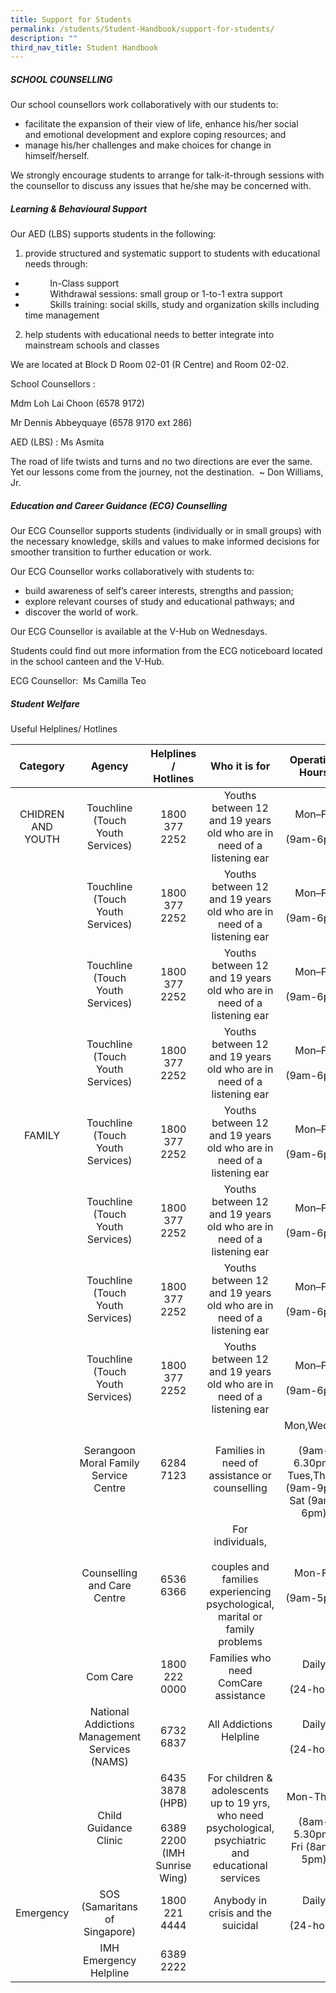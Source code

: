 ```yaml
---
title: Support for Students
permalink: /students/Student-Handbook/support-for-students/
description: ""
third_nav_title: Student Handbook
---
```

##### **SCHOOL COUNSELLING**

Our school counsellors work collaboratively with our students to:

*   facilitate the expansion of their view of life, enhance his/her social and emotional development and explore coping resources; and
*   manage his/her challenges and make choices for change in himself/herself.

We strongly encourage students to arrange for talk-it-through sessions with the counsellor to discuss any issues that he/she may be concerned with.

##### **Learning & Behavioural Support**

Our AED (LBS) supports students in the following:

1.  provide structured and systematic support to students with educational needs through:

*             In-Class support
*             Withdrawal sessions: small group or 1-to-1 extra support
*             Skills training: social skills, study and organization skills including time management

2. help students with educational needs to better integrate into mainstream schools and classes

We are located at Block D Room 02-01 (R Centre) and Room 02-02.

School Counsellors :

Mdm Loh Lai Choon (6578 9172)

Mr Dennis Abbeyquaye (6578 9170 ext 286)

AED (LBS) : Ms Asmita

The road of life twists and turns and no two directions are ever the same. Yet our lessons come from the journey, not the destination.  ~ Don Williams, Jr.

##### **Education and Career Guidance (ECG) Counselling**

Our ECG Counsellor supports students (individually or in small groups) with the necessary knowledge, skills and values to make informed decisions for smoother transition to further education or work.

Our ECG Counsellor works collaboratively with students to:

*   build awareness of self’s career interests, strengths and passion;
*   explore relevant courses of study and educational pathways; and
*   discover the world of work.

Our ECG Counsellor is available at the V-Hub on Wednesdays.

Students could find out more information from the ECG noticeboard located in the school canteen and the V-Hub.

ECG Counsellor:  Ms Camilla Teo

##### **Student Welfare**

Useful Helplines/ Hotlines

|      Category     |       Agency           |        Helplines / Hotlines          |                    Who it is for        |           Operating Hours              |   |
|:-----------------:|:----------------------------------------------:|:-----------------------------------------------------------:|:-----------------------------------------------------------------------------------------------------------:|:------------------------------------------------------------------------:|:-:|
| CHIDREN AND YOUTH |        Touchline (Touch Youth Services)        |                        1800 377 2252                        |                    Youths between 12 and 19 years old who are in need of a listening ear                    |                         Mon–Fri<br><br>(9am-6pm)                         |   |
|                   |        Touchline (Touch Youth Services)        |                        1800 377 2252                        |                    Youths between 12 and 19 years old who are in need of a listening ear                    |                         Mon–Fri<br><br>(9am-6pm)                         |   |
|                   |        Touchline (Touch Youth Services)        |                        1800 377 2252                        |                    Youths between 12 and 19 years old who are in need of a listening ear                    |                         Mon–Fri<br><br>(9am-6pm)                         |   |
|                   |        Touchline (Touch Youth Services)        |                        1800 377 2252                        |                    Youths between 12 and 19 years old who are in need of a listening ear                    |                         Mon–Fri<br><br>(9am-6pm)                         |   |
|  FAMILY<br> <br>  |        Touchline (Touch Youth Services)        |                        1800 377 2252                        |                    Youths between 12 and 19 years old who are in need of a listening ear                    |                         Mon–Fri<br><br>(9am-6pm)                         |   |
|                   |        Touchline (Touch Youth Services)        |                        1800 377 2252                        |                    Youths between 12 and 19 years old who are in need of a listening ear                    |                       Mon–Fri<br><br>(9am-6pm)<br>                       |   |
|                   |        Touchline (Touch Youth Services)        |                        1800 377 2252                        |                    Youths between 12 and 19 years old who are in need of a listening ear                    |                         Mon–Fri<br><br>(9am-6pm)                         |   |
|                   |        Touchline (Touch Youth Services)        |                        1800 377 2252                        |                    Youths between 12 and 19 years old who are in need of a listening ear                    |                         Mon–Fri<br><br>(9am-6pm)                         |   |
|                   |      Serangoon Moral Family Service Centre     |                          6284 7123                          |                                Families in need of assistance or counselling                                | Mon,Wed,Fri<br><br>(9am-6.30pm)<br>Tues,Thurs (9am-9pm)<br>Sat (9am-6pm) |   |
|                   |           Counselling and Care Centre          |                          6536 6366                          |    For individuals,<br><br>couples and families experiencing psychological,<br>marital or family problems   |                       Mon-Fri<br><br>(9am-5pm)<br>                       |   |
|                   |                    Com Care                    |                        1800 222 0000                        |                                     Families who need ComCare assistance                                    |                          Daily<br><br>(24-hour)                          |   |
|                   | National Addictions Management Services (NAMS) |                          6732 6837                          |                                       All Addictions Helpline<br><br>                                       |                          Daily<br><br>   (24-hour)                       |   |
|                   |              Child Guidance Clinic             | 6435 3878 (HPB)<br><br>6389 2200 (IMH<br>Sunrise Wing)<br>  | For children & adolescents up to 19 yrs, who need<br>psychological,<br>psychiatric and educational services |              Mon-Thurs<br><br>(8am-5.30pm)<br>Fri (8am-5pm)              |   |
|     Emergency     |          SOS (Samaritans of Singapore)         |                        1800 221 4444                        |                                      Anybody in crisis and the suicidal                                     |                       Daily      <br><br>(24-hour)                       |   |
|                   |             IMH Emergency Helpline             |                          6389 2222                          |                                                                                                             |                                                                          |   |
